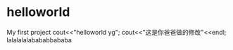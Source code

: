 # helloworld
My first project
cout<<"helloworld yg";
cout<<"这是你爸爸做的修改"<<endl;
lalalalalabababbababa
